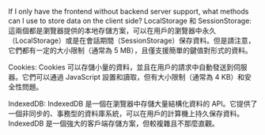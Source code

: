 If I only have the frontend without backend server support, what methods can I use to store data on the client side?
LocalStorage 和 SessionStorage: 這兩個都是瀏覽器提供的本地存儲方案，可以在用戶的瀏覽器中永久（LocalStorage）或是在會話期間（SessionStorage）保存資料。但是請注意，它們都有一定的大小限制（通常為 5 MB），且僅支援簡單的鍵值對形式的資料。

Cookies: Cookies 可以存儲小量的資料，並且在用戶的請求中自動發送到伺服器。它們可以通過 JavaScript 設置和讀取，但有大小限制（通常為 4 KB）和安全性問題。

IndexedDB: IndexedDB 是一個在瀏覽器中存儲大量結構化資料的 API。它提供了一個非同步的、事務型的資料庫系統，可以在用戶的計算機上持久保存資料。IndexedDB 是一個強大的客戶端存儲方案，但較複雜且不那麼直觀。